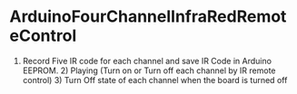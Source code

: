 # ArduinoFourChannelInfraRedRemoteControl
1) Record Five IR code for each channel and save IR Code in Arduino EEPROM. 2) Playing (Turn on or Turn off each channel by IR remote control)  3) Turn Off state of each channel when the board is turned off
